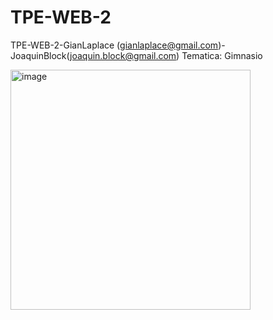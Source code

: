 # TPE-WEB-2
TPE-WEB-2-GianLaplace (gianlaplace@gmail.com)-JoaquinBlock(joaquin.block@gmail.com)
Tematica: Gimnasio

<img width="384" alt="image" src="https://github.com/GianFrancoLaplace/TPE-WEB-2/assets/129012250/48990b4c-5e0d-4dde-b822-319e0a832459">


